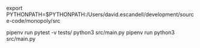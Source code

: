 export PYTHONPATH=$PYTHONPATH:/Users/david.escandell/development/source-code/monopoly/src

pipenv run pytest -v tests/
python3 src/main.py
pipenv run python3 src/main.py
